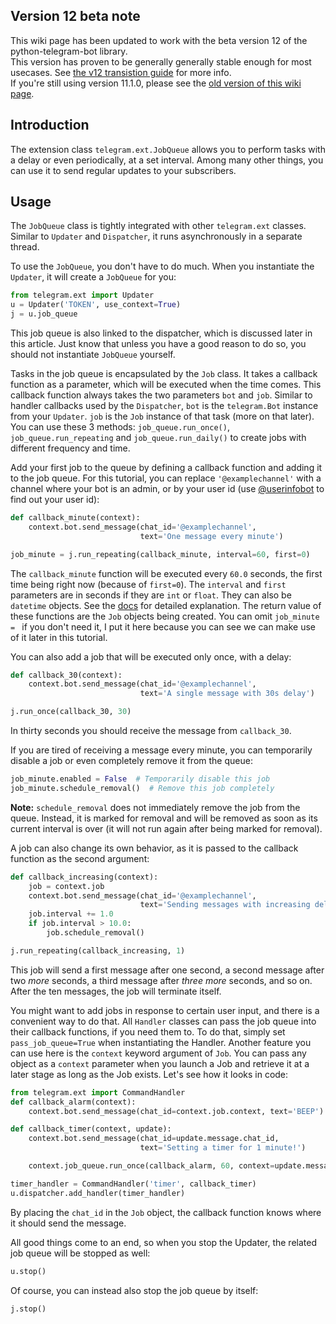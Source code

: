 ## Version 12 beta note
This wiki page has been updated to work with the beta version 12 of the python-telegram-bot library.  
This version has proven to be generally generally stable enough for most usecases. See [the v12 transistion guide](https://github.com/python-telegram-bot/python-telegram-bot/wiki/Transition-guide-to-Version-12.0) for more info.  
If you're still using version 11.1.0, please see the [old version of this wiki page](https://github.com/python-telegram-bot/python-telegram-bot/wiki/Extensions-%E2%80%93-JobQueue/0c79111ed68022f4936c2725f9827eac0a5240a0).

## Introduction
The extension class `telegram.ext.JobQueue` allows you to perform tasks with a delay or even periodically, at a set interval. Among many other things, you can use it to send regular updates to your subscribers.

## Usage
The `JobQueue` class is tightly integrated with other `telegram.ext` classes. Similar to `Updater` and `Dispatcher`, it runs asynchronously in a separate thread.

To use the `JobQueue`, you don't have to do much. When you instantiate the `Updater`, it will create a `JobQueue` for you:

```python
from telegram.ext import Updater
u = Updater('TOKEN', use_context=True)
j = u.job_queue
```

This job queue is also linked to the dispatcher, which is discussed later in this article. Just know that unless you have a good reason to do so, you should not instantiate `JobQueue` yourself.

Tasks in the job queue is encapsulated by the `Job` class. It takes a callback function as a parameter, which will be executed when the time comes. This callback function always takes the two parameters `bot` and `job`. Similar to handler callbacks used by the `Dispatcher`, `bot` is the `telegram.Bot` instance from your `Updater`. `job` is the `Job` instance of that task (more on that later). You can use these 3 methods: `job_queue.run_once()`, `job_queue.run_repeating` and `job_queue.run_daily()` to create jobs with different frequency and time.

Add your first job to the queue by defining a callback function and adding it to the job queue. For this tutorial, you can replace `'@examplechannel'` with a channel where your bot is an admin, or by your user id (use [@userinfobot](https://telegram.me/userinfobot) to find out your user id):

```python
def callback_minute(context):
    context.bot.send_message(chat_id='@examplechannel', 
                             text='One message every minute')

job_minute = j.run_repeating(callback_minute, interval=60, first=0)
```

The `callback_minute` function will be executed every `60.0` seconds, the first time being right now (because of `first=0`). The `interval` and `first` parameters are in seconds if they are `int` or `float`. They can also be `datetime` objects. See the [docs](http://python-telegram-bot.readthedocs.io/en/stable/telegram.ext.jobqueue.html) for detailed explanation.
The return value of these functions are the `Job` objects being created. You can omit `job_minute = ` if you don't need it, I put it here because you can see we can make use of it later in this tutorial.

You can also add a job that will be executed only once, with a delay:

```python
def callback_30(context):
    context.bot.send_message(chat_id='@examplechannel', 
                             text='A single message with 30s delay')

j.run_once(callback_30, 30)
```

In thirty seconds you should receive the message from `callback_30`. 

If you are tired of receiving a message every minute, you can temporarily disable a job or even completely remove it from the queue:

```python
job_minute.enabled = False  # Temporarily disable this job
job_minute.schedule_removal()  # Remove this job completely
```

**Note:** `schedule_removal` does not immediately remove the job from the queue. Instead, it is marked for removal and will be removed as soon as its current interval is over (it will not run again after being marked for removal).

A job can also change its own behavior, as it is passed to the callback function as the second argument:

```python
def callback_increasing(context):
    job = context.job
    context.bot.send_message(chat_id='@examplechannel',
                             text='Sending messages with increasing delay up to 10s, then stops.')
    job.interval += 1.0
    if job.interval > 10.0:
        job.schedule_removal()

j.run_repeating(callback_increasing, 1)
```

This job will send a first message after one second, a second message after two _more_ seconds, a third message after _three more_ seconds, and so on. After the ten messages, the job will terminate itself.

You might want to add jobs in response to certain user input, and there is a convenient way to do that. All `Handler` classes can pass the job queue into their callback functions, if you need them to. To do that, simply set `pass_job_queue=True` when instantiating the Handler. Another feature you can use here is the `context` keyword argument of `Job`. You can pass any object as a `context` parameter when you launch a Job and retrieve it at a later stage as long as the Job exists. Let's see how it looks in code:

```python
from telegram.ext import CommandHandler
def callback_alarm(context):
    context.bot.send_message(chat_id=context.job.context, text='BEEP')

def callback_timer(context, update):
    context.bot.send_message(chat_id=update.message.chat_id,
                             text='Setting a timer for 1 minute!')

    context.job_queue.run_once(callback_alarm, 60, context=update.message.chat_id)

timer_handler = CommandHandler('timer', callback_timer)
u.dispatcher.add_handler(timer_handler)
```

By placing the `chat_id` in the `Job` object, the callback function knows where it should send the message.

All good things come to an end, so when you stop the Updater, the related job queue will be stopped as well:

```python
u.stop()
```

Of course, you can instead also stop the job queue by itself:

```python
j.stop()
```
